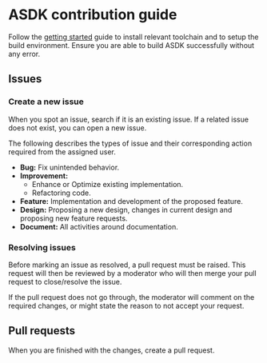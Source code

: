 # ASDK contribution guide

Follow the [getting started](https://github.com/adminasdk/asdk/tree/platform/stm32f4?tab=readme-ov-file#getting-started) guide to install relevant toolchain and to setup the build environment. Ensure you are able to build ASDK successfully without any error.

## Issues

### Create a new issue

When you spot an issue, search if it is an existing issue. If a related issue does not exist, you can open a new issue.

The following describes the types of issue and their corresponding action required from the assigned user.
- **Bug:** Fix unintended behavior.
- **Improvement:**
    - Enhance or Optimize existing implementation.
    - Refactoring code.
- **Feature:** Implementation and development of the proposed feature.
- **Design:** Proposing a new design, changes in current design and proposing new feature requests.
- **Document:** All activities around documentation.

### Resolving issues

Before marking an issue as resolved, a pull request must be raised. This request will then be reviewed by a moderator who will then merge your pull request to close/resolve the issue.

If the pull request does not go through, the moderator will comment on the required changes, or might state the reason to not accept your request.

## Pull requests

When you are finished with the changes, create a pull request.

